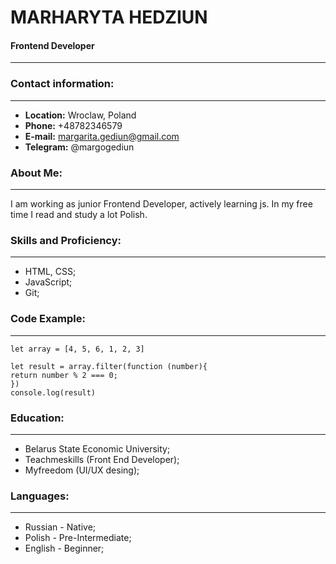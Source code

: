 # MARHARYTA HEDZIUN

#### Frontend Developer
--------------------
### Contact information:
--------------------------------------
- __Location:__ Wroclaw, Poland
- __Phone:__ +48782346579
- __E-mail:__ margarita.gediun@gmail.com
- __Telegram:__ @margogediun

### About Me:
------------------------------------------------
I am working as junior Frontend Developer, actively learning js.
In my free time I read and study a lot Polish.

### Skills and Proficiency:
----------------------------------------
- HTML, CSS;
- JavaScript;
- Git;

### Code Example:
-----------------------------------------
```
let array = [4, 5, 6, 1, 2, 3]

let result = array.filter(function (number){
return number % 2 === 0;
})
console.log(result)
```

### Education:
------------------------------------------------
- Belarus State Economic University;
- Teachmeskills (Front End Developer);
- Myfreedom (UI/UX desing);

### Languages:
------------------------------------------------
- Russian - Native;
- Polish - Pre-Intermediate;
- English - Beginner;